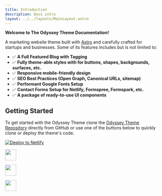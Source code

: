 ```yaml
---
title: Introduction
description: Docs intro
layout: ../../layouts/MainLayout.astro
---
```


**Welcome to The Odyssey Theme Documentation!**

A marketing website theme built with [Astro](https://astro.build) and carefully crafted for startups and businesses. Some of its features includes but is not limited to:

- ✅ **A Full Featured Blog with Tagging**
- ✅ **Fully theme-able styles with for buttons, shapes, backgrounds, surfaces, etc.**
- ✅ **Responsive mobile-friendly design**
- ✅ **SEO Best Practices (Open Graph, Canonical URLs, sitemap)**
- ✅ **Performant Google Fonts Setup**
- ✅ **Contact Forms Setup for Netlify, Formspree, Formspark, etc.**
- ✅ **A package of ready-to-use UI components**

## Getting Started

To get started with the Odyssey Theme clone the [Odyssey Theme Repository](https://github.com/jaydanurwin/odyssey-theme) directly from GitHub or use one of the buttons below to quickly clone or deploy the theme's code.

[![Deploy to Netlify](https://www.netlify.com/img/deploy/button.svg)](https://app.netlify.com/start/deploy?repository=https://github.com/jaydanurwin/odyssey-theme)

<p>
  <a href="https://stackblitz.com/github/jaydanurwin/odyssey-theme/tree/main/theme">
  <img src="https://developer.stackblitz.com/img/open_in_stackblitz.svg" height="36px" />
  </a>
</p>
<p>
  <a href="https://codesandbox.io/s/github/jaydanurwin/odyssey-theme/tree/main/theme">
  <img src="https://astro.new/open-in-codesandbox.svg" height="36px" />
  </a>
</p>
<p>
  <a href="https://gitpod.io/#https://github.com/jaydanurwin/odyssey-theme/tree/main/theme">
  <img src="https://astro.new/open-in-gitpod.svg" height="36px" />
  </a>
</p>